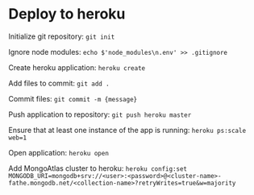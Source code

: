 # Deploy to heroku

Initialize git repository: `git init`

Ignore node modules: `echo $'node_modules\n.env' >> .gitignore`

Create heroku application: `heroku create`

Add files to commit: `git add .`

Commit files: `git commit -m {message}`

Push application to repository: `git push heroku master`

Ensure that at least one instance of the app is running: `heroku ps:scale web=1`

Open application: `heroku open`

Add MongoAtlas cluster to heroku: `heroku config:set MONGODB_URI=mongodb+srv://<user>:<password>@<cluster-name>-fathe.mongodb.net/<collection-name>?retryWrites=true&w=majority`

